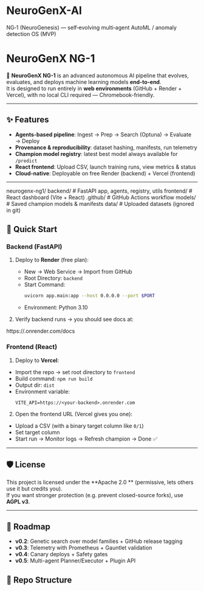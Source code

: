# NeuroGenX-AI
NG‑1 (NeuroGenesis) — self‑evolving multi‑agent AutoML / anomaly detection OS (MVP)
# NeuroGenX NG-1

🚀 **NeuroGenX NG-1** is an advanced autonomous AI pipeline that evolves, evaluates, and deploys machine learning models **end-to-end**.  
It is designed to run entirely in **web environments** (GitHub + Render + Vercel), with no local CLI required — Chromebook-friendly.

---

## ✨ Features
- **Agents-based pipeline**: Ingest → Prep → Search (Optuna) → Evaluate → Deploy
- **Provenance & reproducibility**: dataset hashing, manifests, run telemetry
- **Champion model registry**: latest best model always available for `/predict`
- **React frontend**: Upload CSV, launch training runs, view metrics & status
- **Cloud-native**: Deployable on free Render (backend) + Vercel (frontend)

---
neurogenx-ng1/ backend/       # FastAPI app, agents, registry, utils frontend/      # React dashboard (Vite + React) .github/       # GitHub Actions workflow models/        # Saved champion models & manifests data/          # Uploaded datasets (ignored in git)
 ## 🚀 Quick Start

### Backend (FastAPI)
1. Deploy to **Render** (free plan):
   - New → Web Service → Import from GitHub
   - Root Directory: `backend`
   - Start Command:
     ```bash
     uvicorn app.main:app --host 0.0.0.0 --port $PORT
     ```
   - Environment: Python 3.10

2. Verify backend runs → you should see docs at:

https://<your-service>.onrender.com/docs

### Frontend (React)
1. Deploy to **Vercel**:
- Import the repo → set root directory to `frontend`
- Build command: `npm run build`
- Output dir: `dist`
- Environment variable:
  ```
  VITE_API=https://<your-backend>.onrender.com
  ```

2. Open the frontend URL (Vercel gives you one):
- Upload a CSV (with a binary target column like `0/1`)
- Set target column
- Start run → Monitor logs → Refresh champion → Done ✅

---

## 🛡 License
This project is licensed under the **Apache 2.0 ** (permissive, lets others use it but credits you).  
If you want stronger protection (e.g. prevent closed-source forks), use **AGPL v3**.

---

## 📌 Roadmap
- **v0.2**: Genetic search over model families + GitHub release tagging  
- **v0.3**: Telemetry with Prometheus + Gauntlet validation  
- **v0.4**: Canary deploys + Safety gates  
- **v0.5**: Multi-agent Planner/Executor + Plugin API

## 📂 Repo Structure